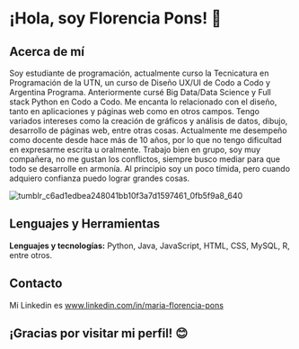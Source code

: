 # ¡Hola, soy Florencia Pons! 👋

## Acerca de mí

Soy estudiante de programación, actualmente curso la Tecnicatura en Programación de la UTN, un curso de Diseño UX/UI de Codo a Codo y Argentina Programa. Anteriormente cursé Big Data/Data Science y Full stack Python en Codo a Codo. 
Me encanta lo relacionado con el diseño, tanto en aplicaciones y páginas web como en otros campos. 
Tengo variados intereses como la creación de gráficos y análisis de datos, dibujo, desarrollo de páginas web, entre otras cosas. 
Actualmente me desempeño como docente desde hace más de 10 años, por lo que no tengo dificultad en expresarme escrita u oralmente. 
Trabajo bien en grupo, soy muy compañera, no me gustan los conflictos, siempre busco mediar para que todo se desarrolle en armonía. 
Al principio soy un poco tímida, pero cuando adquiero confianza puedo lograr grandes cosas. 

![tumblr_c6ad1edbea248041bb10f3a7d1597461_0fb5f9a8_640](https://github.com/FlorPons/FlorPons/assets/111473222/bb803857-79b0-4d44-9490-a55df6554892)

## Lenguajes y Herramientas

**Lenguajes y tecnologías:** Python, Java, JavaScript, HTML, CSS, MySQL, R, entre otros.

## Contacto
 Mi Linkedin es www.linkedin.com/in/maria-florencia-pons 

## ¡Gracias por visitar mi perfil! 😊
